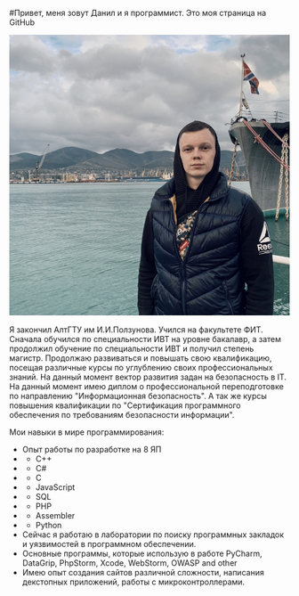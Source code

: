 #Привет, меня зовут Данил и я программист. Это моя страница на GitHub

![](img/image.jpeg)

Я закончил АлтГТУ им И.И.Ползунова. Учился на факультете ФИТ. Сначала обучился по специальности ИВТ на уровне бакалавр, 
а затем продолжил обучение по специальности ИВТ и получил степень магистр. Продолжаю развиваться и повышать свою 
квалификацию, посещая различные курсы по углублению своих профессиональных знаний. На данный момент вектор развития 
задан на безопасность в IT. На данный момент имею диплом о профессиональной переподготовке по направлению 
"Информационная безопасность". А так же курсы повышения квалификации по "Сертификация программного обеспечения по
требованиям безопасности информации". 

Мои навыки в мире программирования:
* Опыт работы по разработке на 8 ЯП
* * C++
* * C#
* * C
* * JavaScript
* * SQL
* * PHP
* * Assembler
* * Python
* Сейчас я работаю в лаборатории по поиску программных закладок и уязвимостей в программном обеспечении.
* Основные программы, которые использую в работе PyCharm, DataGrip, PhpStorm, Xcode, WebStorm, OWASP and other
* Имею опыт создания сайтов различной сложности, написания декстопных приложений, работы с микроконтроллерами.

